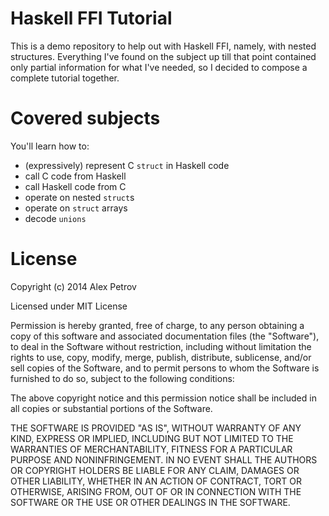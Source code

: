 # Haskell FFI Tutorial

This is a demo repository to help out with Haskell FFI, namely, with
nested structures. Everything I've found on the subject up till that 
point contained only partial information for what I've needed, 
so I decided to compose a complete tutorial together.

# Covered subjects 

You'll learn how to:

  * (expressively) represent C `struct` in Haskell code
  * call C code from Haskell
  * call Haskell code from C
  * operate on nested `struct`s 
  * operate on `struct` arrays
  * decode `unions` 
  
  
# License

Copyright (c) 2014 Alex Petrov

Licensed under MIT License

Permission is hereby granted, free of charge, to any person obtaining a copy
of this software and associated documentation files (the "Software"), to deal
in the Software without restriction, including without limitation the rights
to use, copy, modify, merge, publish, distribute, sublicense, and/or sell
copies of the Software, and to permit persons to whom the Software is
furnished to do so, subject to the following conditions:

The above copyright notice and this permission notice shall be included in
all copies or substantial portions of the Software.

THE SOFTWARE IS PROVIDED "AS IS", WITHOUT WARRANTY OF ANY KIND, EXPRESS OR
IMPLIED, INCLUDING BUT NOT LIMITED TO THE WARRANTIES OF MERCHANTABILITY,
FITNESS FOR A PARTICULAR PURPOSE AND NONINFRINGEMENT. IN NO EVENT SHALL THE
AUTHORS OR COPYRIGHT HOLDERS BE LIABLE FOR ANY CLAIM, DAMAGES OR OTHER
LIABILITY, WHETHER IN AN ACTION OF CONTRACT, TORT OR OTHERWISE, ARISING FROM,
OUT OF OR IN CONNECTION WITH THE SOFTWARE OR THE USE OR OTHER DEALINGS IN
THE SOFTWARE.
